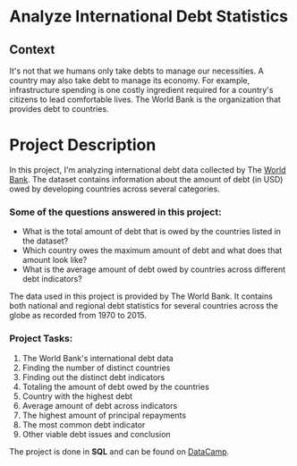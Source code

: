 # Analyze International Debt Statistics

## Context

It's not that we humans only take debts to manage our necessities. A country may also take debt to manage its economy. For example, infrastructure spending is one costly ingredient required for a country's citizens to lead comfortable lives. The World Bank is the organization that provides debt to countries.

# Project Description

In this project, I'm analyzing international debt data collected by The [World Bank](https://www.worldbank.org/). The dataset contains information about the amount of debt (in USD) owed by developing countries across several categories. 

### Some of the questions answered in this project:

- What is the total amount of debt that is owed by the countries listed in the dataset?
- Which country owes the maximum amount of debt and what does that amount look like?
- What is the average amount of debt owed by countries across different debt indicators?

The data used in this project is provided by The World Bank. It contains both national and regional debt statistics for several countries across the globe as recorded from 1970 to 2015.

### Project Tasks:

1. The World Bank's international debt data
2. Finding the number of distinct countries
3. Finding out the distinct debt indicators
4. Totaling the amount of debt owed by the countries
5. Country with the highest debt
6. Average amount of debt across indicators
7. The highest amount of principal repayments
8. The most common debt indicator
9. Other viable debt issues and conclusion

The project is done in **SQL** and can be found on [DataCamp](https://www.datacamp.com/).